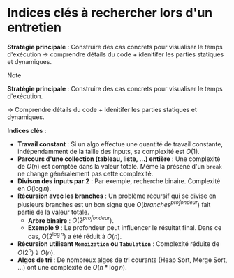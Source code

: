 # Indices clés à rechercher lors d'un entretien

**Stratégie principale** : Construire des cas concrets pour visualiser le temps d'exécution &rarr; comprendre détails du code + idenitifer les parties statiques et dynamiques.

> [!NOTE]
>
> **Stratégie principale** : Construire des cas concrets pour visualiser le temps d'exécution. 
>
> &rarr; Comprendre détails du code + Idenitifer les parties statiques et dynamiques.

**Indices clés** :
- **Travail constant** : Si un algo effectue une quantité de travail constante, indépendamment de la taille des inputs, sa complexité est $O(1)$.
- **Parcours d'une collection (tableau, liste, ...) entière** : Une complexité de $O(n)$ est comptée dans la valeur totale. Même la présene d'un `break` ne change généralement pas cette complexité.
- **Divison des inputs par 2** : Par exemple, recherche binaire. Complexité en $O(\log{n})$.
- **Récursion avec les branches** : Un problème récursif qui se divise en plusieurs branches est un bon signe que $O(branches^{profondeur})$ fait partie de la valeur totale. 
    - **Arbre binaire** : $O(2^{profondeur})$.
    - **Exemple 9** : Le profondeur peut influencer le résultat final. Dans ce cas, $O(2^{\log{n}})$ a été réduit à $O(n)$.
- **Récursion utilisant `Memoization` ou `Tabulation`** : Complexité réduite de $O(2^n)$ à $O(n)$.
- **Algos de tri** : De nombreux algos de tri courants (Heap Sort, Merge Sort, ...) ont une complexité de $O(n * \log{n})$.